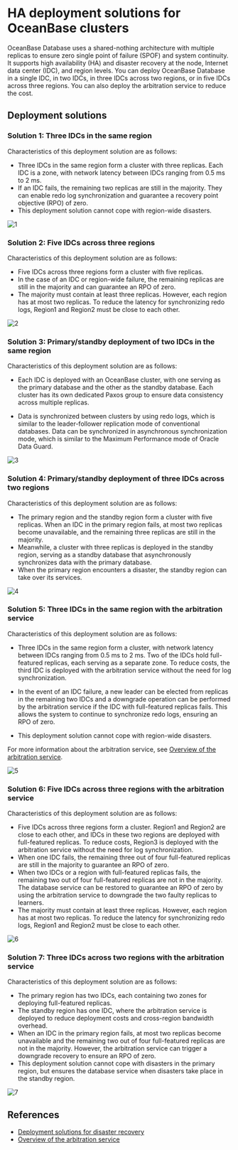 # HA deployment solutions for OceanBase clusters

OceanBase Database uses a shared-nothing architecture with multiple replicas to ensure zero single point of failure (SPOF) and system continuity. It supports high availability (HA) and disaster recovery at the node, Internet data center (IDC), and region levels. You can deploy OceanBase Database in a single IDC, in two IDCs, in three IDCs across two regions, or in five IDCs across three regions. You can also deploy the arbitration service to reduce the cost.

## Deployment solutions

### Solution 1: Three IDCs in the same region

Characteristics of this deployment solution are as follows:

* Three IDCs in the same region form a cluster with three replicas. Each IDC is a zone, with network latency between IDCs ranging from 0.5 ms to 2 ms.
* If an IDC fails, the remaining two replicas are still in the majority. They can enable redo log synchronization and guarantee a recovery point objective (RPO) of zero.
* This deployment solution cannot cope with region-wide disasters.

![1](https://obbusiness-private.oss-cn-shanghai.aliyuncs.com/doc/img/observer-enterprise/V4.1.0/EN_US/4.deploy/3.deploy-oceanbase-database-enterprise/three-idc-same-city.jpg)

### Solution 2: Five IDCs across three regions

Characteristics of this deployment solution are as follows:

* Five IDCs across three regions form a cluster with five replicas.
* In the case of an IDC or region-wide failure, the remaining replicas are still in the majority and can guarantee an RPO of zero.
* The majority must contain at least three replicas. However, each region has at most two replicas. To reduce the latency for synchronizing redo logs, Region1 and Region2 must be close to each other.

![2](https://obbusiness-private.oss-cn-shanghai.aliyuncs.com/doc/img/observer-enterprise/V4.1.0/EN_US/4.deploy/3.deploy-oceanbase-database-enterprise/five-idc-three-city.png)

### Solution 3: Primary/standby deployment of two IDCs in the same region

Characteristics of this deployment solution are as follows:

* Each IDC is deployed with an OceanBase cluster, with one serving as the primary database and the other as the standby database. Each cluster has its own dedicated Paxos group to ensure data consistency across multiple replicas.

* Data is synchronized between clusters by using redo logs, which is similar to the leader-follower replication mode of conventional databases. Data can be synchronized in asynchronous synchronization mode, which is similar to the Maximum Performance mode of Oracle Data Guard.

![3](https://obbusiness-private.oss-cn-shanghai.aliyuncs.com/doc/img/observer-enterprise/V4.1.0/EN_US/4.deploy/3.deploy-oceanbase-database-enterprise/two-idc-two-city-primary-standby.png)

### Solution 4: Primary/standby deployment of three IDCs across two regions

Characteristics of this deployment solution are as follows:

* The primary region and the standby region form a cluster with five replicas. When an IDC in the primary region fails, at most two replicas become unavailable, and the remaining three replicas are still in the majority.
* Meanwhile, a cluster with three replicas is deployed in the standby region, serving as a standby database that asynchronously synchronizes data with the primary database.
* When the primary region encounters a disaster, the standby region can take over its services.

![4](https://obbusiness-private.oss-cn-shanghai.aliyuncs.com/doc/img/observer-enterprise/V4.1.0/EN_US/4.deploy/3.deploy-oceanbase-database-enterprise/three-idc-two-city-primary-standby.png)

### Solution 5: Three IDCs in the same region with the arbitration service

Characteristics of this deployment solution are as follows:

* Three IDCs in the same region form a cluster, with network latency between IDCs ranging from 0.5 ms to 2 ms. Two of the IDCs hold full-featured replicas, each serving as a separate zone. To reduce costs, the third IDC is deployed with the arbitration service without the need for log synchronization.
  
* In the event of an IDC failure, a new leader can be elected from replicas in the remaining two IDCs and a downgrade operation can be performed by the arbitration service if the IDC with full-featured replicas fails. This allows the system to continue to synchronize redo logs, ensuring an RPO of zero.

* This deployment solution cannot cope with region-wide disasters.


For more information about the arbitration service, see [Overview of the arbitration service](../600.manage/400.high-availability/400.arbitration-high-availability/100.arbitration-service-overview.md).


![5](https://obbusiness-private.oss-cn-shanghai.aliyuncs.com/doc/img/observer-enterprise/V4.1.0/EN_US/4.deploy/3.deploy-oceanbase-database-enterprise/three-idc-arbServer.jpg)

### Solution 6: Five IDCs across three regions with the arbitration service

Characteristics of this deployment solution are as follows:

* Five IDCs across three regions form a cluster. Region1 and Region2 are close to each other, and IDCs in these two regions are deployed with full-featured replicas. To reduce costs, Region3 is deployed with the arbitration service without the need for log synchronization.
* When one IDC fails, the remaining three out of four full-featured replicas are still in the majority to guarantee an RPO of zero.
* When two IDCs or a region with full-featured replicas fails, the remaining two out of four full-featured replicas are not in the majority. The database service can be restored to guarantee an RPO of zero by using the arbitration service to downgrade the two faulty replicas to learners.
* The majority must contain at least three replicas. However, each region has at most two replicas. To reduce the latency for synchronizing redo logs, Region1 and Region2 must be close to each other.

![6](https://obbusiness-private.oss-cn-shanghai.aliyuncs.com/doc/img/observer-enterprise/V4.1.0/EN_US/4.deploy/3.deploy-oceanbase-database-enterprise/three-idc-one-region-arbServer.png)

### Solution 7: Three IDCs across two regions with the arbitration service

Characteristics of this deployment solution are as follows:

* The primary region has two IDCs, each containing two zones for deploying full-featured replicas.
* The standby region has one IDC, where the arbitration service is deployed to reduce deployment costs and cross-region bandwidth overhead.
* When an IDC in the primary region fails, at most two replicas become unavailable and the remaining two out of four full-featured replicas are not in the majority. However, the arbitration service can trigger a downgrade recovery to ensure an RPO of zero.
* This deployment solution cannot cope with disasters in the primary region, but ensures the database service when disasters take place in the standby region.

![7](https://obbusiness-private.oss-cn-shanghai.aliyuncs.com/doc/img/observer-enterprise/V4.1.0/EN_US/4.deploy/3.deploy-oceanbase-database-enterprise/three-idc-two-region-arbServer.png)

## References

* [Deployment solutions for disaster recovery](../700.reference/100.oceanbase-database-concepts/1000.high-data-reliability-and-availability/200.disaster-recovery-deployment-plan.md)
* [Overview of the arbitration service](../600.manage/400.high-availability/400.arbitration-high-availability/100.arbitration-service-overview.md)